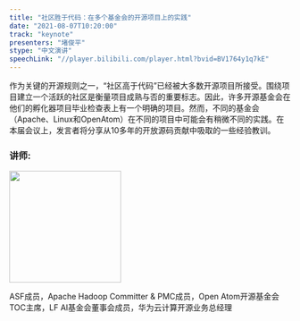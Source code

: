 ```yaml
---
title: "社区胜于代码：在多个基金会的开源项目上的实践"
date: "2021-08-07T10:20:00"
track: "keynote"
presenters: "堵俊平"
stype: "中文演讲"
speechLink: "//player.bilibili.com/player.html?bvid=BV1764y1q7kE"
---
```

作为关键的开源规则之一，“社区高于代码”已经被大多数开源项目所接受。围绕项目建立一个活跃的社区是衡量项目成熟与否的重要标志。因此，许多开源基金会在他们的孵化器项目毕业检查表上有一个明确的项目。然而，不同的基金会（Apache、Linux和OpenAtom）在不同的项目中可能会有稍微不同的实践。在本届会议上，发言者将分享从10多年的开放源码贡献中吸取的一些经验教训。

### 讲师:

<img src="images/speaker/Du-Junping.png" width="200"/>

ASF成员，Apache Hadoop Committer & PMC成员，Open Atom开源基金会TOC主席，LF AI基金会董事会成员，华为云计算开源业务总经理
